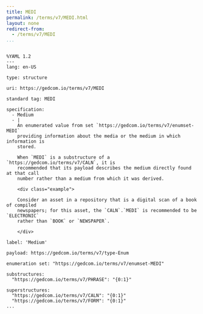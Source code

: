```yaml
---
title: MEDI
permalink: /terms/v7/MEDI.html
layout: none
redirect-from:
  - /terms/v7/MEDI
...
```


```

%YAML 1.2
---
lang: en-US

type: structure

uri: https://gedcom.io/terms/v7/MEDI

standard tag: MEDI

specification:
  - Medium
  - |
    An enumerated value from set `https://gedcom.io/terms/v7/enumset-MEDI`
    providing information about the media or the medium in which information is
    stored.
    
    When `MEDI` is a substructure of a `https://gedcom.io/terms/v7/CALN`, it is
    recommended that its payload describes the medium directly found at that call
    number rather than a medium from which it was derived.
    
    <div class="example">
    
    Consider an asset in a repository that is a digital scan of a book of compiled
    newspapers; for this asset, the `CALN`.`MEDI` is recommended to be `ELECTRONIC`
    rather than `BOOK` or `NEWSPAPER`.
    
    </div>

label: 'Medium'

payload: https://gedcom.io/terms/v7/type-Enum

enumeration set: "https://gedcom.io/terms/v7/enumset-MEDI"

substructures:
  "https://gedcom.io/terms/v7/PHRASE": "{0:1}"

superstructures:
  "https://gedcom.io/terms/v7/CALN": "{0:1}"
  "https://gedcom.io/terms/v7/FORM": "{0:1}"
...

```
